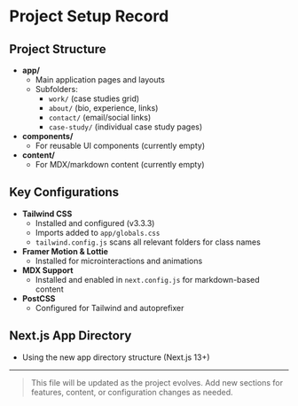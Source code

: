 # Project Setup Record

## Project Structure

- **app/**
  - Main application pages and layouts
  - Subfolders:
    - `work/` (case studies grid)
    - `about/` (bio, experience, links)
    - `contact/` (email/social links)
    - `case-study/` (individual case study pages)
- **components/**
  - For reusable UI components (currently empty)
- **content/**
  - For MDX/markdown content (currently empty)

## Key Configurations

- **Tailwind CSS**
  - Installed and configured (v3.3.3)
  - Imports added to `app/globals.css`
  - `tailwind.config.js` scans all relevant folders for class names
- **Framer Motion & Lottie**
  - Installed for microinteractions and animations
- **MDX Support**
  - Installed and enabled in `next.config.js` for markdown-based content
- **PostCSS**
  - Configured for Tailwind and autoprefixer

## Next.js App Directory
- Using the new app directory structure (Next.js 13+)

---

> This file will be updated as the project evolves. Add new sections for features, content, or configuration changes as needed. 